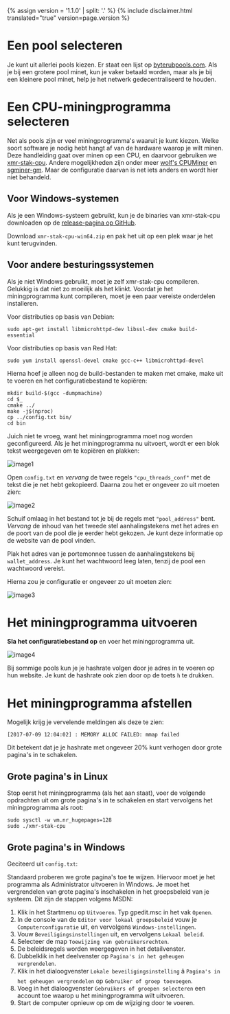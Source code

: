 {% assign version = '1.1.0' | split: '.' %}
{% include disclaimer.html translated="true" version=page.version %}
# Een pool selecteren

Je kunt uit allerlei pools kiezen. Er staat een lijst op
[byterubpools.com](https://byterubpools.com). Als je bij een grotere pool minet, kun je
vaker betaald worden, maar als je bij een kleinere pool minet, help je het netwerk
gedecentraliseerd te houden.

# Een CPU-miningprogramma selecteren

Net als pools zijn er veel miningprogramma's waaruit je kunt kiezen. Welke soort software
je nodig hebt hangt af van de hardware waarop je wilt minen. Deze handleiding gaat over
minen op een CPU, en daarvoor gebruiken we
[xmr-stak-cpu](https://github.com/fireice-uk/xmr-stak-cpu). Andere mogelijkheden zijn onder meer
[wolf's CPUMiner](https://github.com/wolf9466/cpuminer-multi) en
[sgminer-gm](https://github.com/genesismining/sgminer-gm). Maar de
configuratie daarvan is net iets anders en wordt hier niet behandeld.

## Voor Windows-systemen

Als je een Windows-systeem gebruikt, kun je de binaries van xmr-stak-cpu
downloaden op de
[release-pagina op GitHub](https://github.com/fireice-uk/xmr-stak-cpu/releases).

Download `xmr-stak-cpu-win64.zip` en pak het uit op een plek waar je
het kunt terugvinden.

## Voor andere besturingssystemen

Als je niet Windows gebruikt, moet je zelf xmr-stak-cpu compileren.
Gelukkig is dat niet zo moeilijk als het klinkt. Voordat je het miningprogramma kunt compileren,
moet je een paar vereiste onderdelen installeren.

Voor distributies op basis van Debian:

    sudo apt-get install libmicrohttpd-dev libssl-dev cmake build-essential

Voor distributies op basis van Red Hat:

	sudo yum install openssl-devel cmake gcc-c++ libmicrohttpd-devel

<!-- TODO: Add dependencies for other operating systems? -->

Hierna hoef je alleen nog de build-bestanden te maken met cmake,
make uit te voeren en het configuratiebestand te kopiëren:

    mkdir build-$(gcc -dumpmachine)
	cd $_
	cmake ../
	make -j$(nproc)
	cp ../config.txt bin/
	cd bin

Juich niet te vroeg, want het miningprogramma moet nog worden geconfigureerd. Als je het miningprogramma nu uitvoert,
wordt er een blok tekst weergegeven om te kopiëren en plakken:

![image1](png/mine_to_pool/1.png)

Open `config.txt` en *vervang* de twee regels `"cpu_threads_conf"` met de tekst
die je net hebt gekopieerd. Daarna zou het er ongeveer zo uit moeten zien:

![image2](png/mine_to_pool/2.png)

Schuif omlaag in het bestand tot je bij de regels met `"pool_address"` bent.
*Vervang* de inhoud van het tweede stel aanhalingstekens met het adres en de poort van
de pool die je eerder hebt gekozen. Je kunt deze informatie op de website van de pool vinden.

Plak het adres van je portemonnee tussen de aanhalingstekens bij `wallet_address`. Je kunt het
wachtwoord leeg laten, tenzij de pool een wachtwoord vereist.

Hierna zou je configuratie er ongeveer zo uit moeten zien:

![image3](png/mine_to_pool/3.png)

# Het miningprogramma uitvoeren

**Sla het configuratiebestand op** en voer het miningprogramma uit.

![image4](png/mine_to_pool/4.png)

Bij sommige pools kun je je hashrate volgen door je adres in te voeren op hun
website. Je kunt de hashrate ook zien door op de toets `h` te drukken.

# Het miningprogramma afstellen

Mogelijk krijg je vervelende meldingen als deze te zien:

	[2017-07-09 12:04:02] : MEMORY ALLOC FAILED: mmap failed

Dit betekent dat je je hashrate met ongeveer 20% kunt verhogen door grote pagina's in te schakelen.

## Grote pagina's in Linux

Stop eerst het miningprogramma (als het aan staat), voer de volgende opdrachten uit om
grote pagina's in te schakelen en start vervolgens het miningprogramma als root:

	sudo sysctl -w vm.nr_hugepages=128
	sudo ./xmr-stak-cpu

## Grote pagina's in Windows

Geciteerd uit `config.txt`:

Standaard proberen we grote pagina's toe te wijzen. Hiervoor moet je het programma als Administrator uitvoeren in Windows.
Je moet het vergrendelen van grote pagina's inschakelen in het groepsbeleid van je systeem. Dit zijn de stappen volgens MSDN:
1. Klik in het Startmenu op `Uitvoeren`. Typ gpedit.msc in het vak `Openen`.
2. In de console van de `Editor voor lokaal groepsbeleid` vouw je `Computerconfiguratie` uit, en vervolgens `Windows-instellingen`.
3. Vouw `Beveiligingsinstellingen` uit, en vervolgens `Lokaal beleid`.
4. Selecteer de map `Toewijzing van gebruikersrechten`.
5. De beleidsregels worden weergegeven in het detailvenster.
6. Dubbelklik in het deelvenster op `Pagina's in het geheugen vergrendelen`.
7. Klik in het dialoogvenster `Lokale beveiligingsinstelling` â `Pagina's in het geheugen vergrendelen` op `Gebruiker of groep toevoegen`.
8. Voeg in het dialoogvenster `Gebruikers of groepen selecteren` een account toe waarop u het miningprogramma wilt uitvoeren.
9. Start de computer opnieuw op om de wijziging door te voeren.
